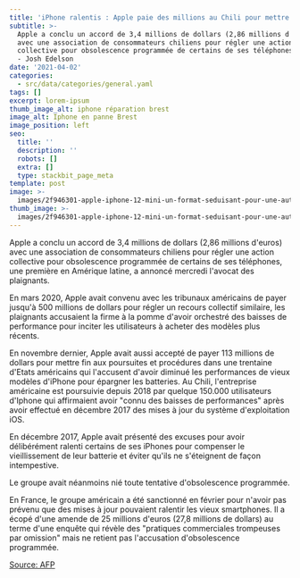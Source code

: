 ```yaml
---
title: 'iPhone ralentis : Apple paie des millions au Chili pour mettre fin aux litiges'
subtitle: >-
  Apple a conclu un accord de 3,4 millions de dollars (2,86 millions d'euros)
  avec une association de consommateurs chiliens pour régler une action
  collective pour obsolescence programmée de certains de ses téléphones afp.com
  - Josh Edelson
date: '2021-04-02'
categories:
  - src/data/categories/general.yaml
tags: []
excerpt: lorem-ipsum
thumb_image_alt: iphone réparation brest
image_alt: Iphone en panne Brest
image_position: left
seo:
  title: ''
  description: ''
  robots: []
  extra: []
  type: stackbit_page_meta
template: post
image: >-
  images/2f946301-apple-iphone-12-mini-un-format-seduisant-pour-une-autonomie-limitee-min.jpg
thumb_image: >-
  images/2f946301-apple-iphone-12-mini-un-format-seduisant-pour-une-autonomie-limitee.webp
---
```

Apple a conclu un accord de 3,4 millions de dollars (2,86 millions d'euros) avec une association de consommateurs chiliens pour régler une action collective pour obsolescence programmée de certains de ses téléphones, une première en Amérique latine, a annoncé mercredi l'avocat des plaignants.

En mars 2020, Apple avait convenu avec les tribunaux américains de payer jusqu'à 500 millions de dollars pour régler un recours collectif similaire, les plaignants accusaient la firme à la pomme d'avoir orchestré des baisses de performance pour inciter les utilisateurs à acheter des modèles plus récents.

En novembre dernier, Apple avait aussi accepté de payer 113 millions de dollars pour mettre fin aux poursuites et procédures dans une trentaine d'Etats américains qui l'accusent d'avoir diminué les performances de vieux modèles d'iPhone pour épargner les batteries.
Au Chili, l'entreprise américaine est poursuivie depuis 2018 par quelque 150.000 utilisateurs d'Iphone qui affirmaient avoir "connu des baisses de performances" après avoir effectué en décembre 2017 des mises à jour du système d'exploitation iOS.

En décembre 2017, Apple avait présenté des excuses pour avoir délibérément ralenti certains de ses iPhones pour compenser le vieillissement de leur batterie et éviter qu'ils ne s'éteignent de façon intempestive.

Le groupe avait néanmoins nié toute tentative d'obsolescence programmée.

En France, le groupe américain a été sanctionné en février pour n'avoir pas prévenu que des mises à jour pouvaient ralentir les vieux smartphones. Il a écopé d'une amende de 25 millions d'euros (27,8 millions de dollars) au terme d'une enquête qui révèle des "pratiques commerciales trompeuses par omission" mais ne retient pas l'accusation d'obsolescence programmée.

[Source: AFP](https://information.tv5monde.com/auteur/afp) 
    
